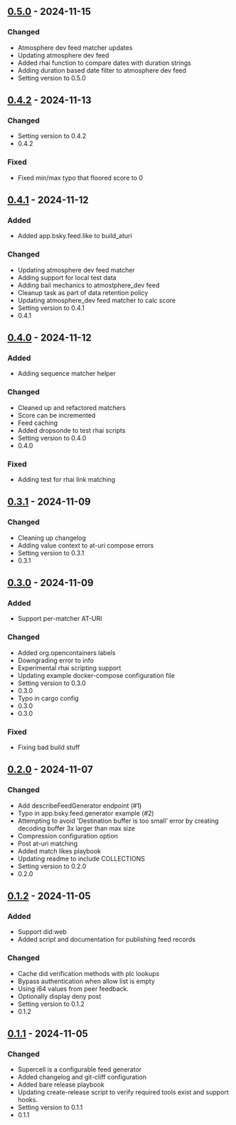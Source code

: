 ## [0.5.0] - 2024-11-15

### Changed

- Atmosphere dev feed matcher updates
- Updating atmosphere dev feed
- Added rhai function to compare dates with duration strings
- Adding duration based date filter to atmosphere dev feed
- Setting version to 0.5.0

## [0.4.2] - 2024-11-13

### Changed

- Setting version to 0.4.2
- 0.4.2

### Fixed

- Fixed min/max typo that floored score to 0

## [0.4.1] - 2024-11-12

### Added

- Added app.bsky.feed.like to build_aturi

### Changed

- Updating atmosphere dev feed matcher
- Adding support for local test data
- Adding bail mechanics to atmostphere_dev feed
- Cleanup task as part of data retention policy
- Updating atmosphere_dev feed matcher to calc score
- Setting version to 0.4.1
- 0.4.1

## [0.4.0] - 2024-11-12

### Added

- Adding sequence matcher helper

### Changed

- Cleaned up and refactored matchers
- Score can be incremented
- Feed caching
- Added dropsonde to test rhai scripts
- Setting version to 0.4.0
- 0.4.0

### Fixed

- Adding test for rhai link matching

## [0.3.1] - 2024-11-09

### Changed

- Cleaning up changelog
- Adding value context to at-uri compose errors
- Setting version to 0.3.1
- 0.3.1

## [0.3.0] - 2024-11-09

### Added

- Support per-matcher AT-URI

### Changed

- Added org.opencontainers labels
- Downgrading error to info
- Experimental rhai scripting support
- Updating example docker-compose configuration file
- Setting version to 0.3.0
- 0.3.0
- Typo in cargo config
- 0.3.0
- 0.3.0

### Fixed

- Fixing bad build stuff

## [0.2.0] - 2024-11-07

### Changed

- Add describeFeedGenerator endpoint (#1)
- Typo in app.bsky.feed.generator example (#2)
- Attempting to avoid 'Destination buffer is too small' error by creating decoding buffer 3x larger than max size
- Compression configuration option
- Post at-uri matching
- Added match likes playbook
- Updating readme to include COLLECTIONS
- Setting version to 0.2.0
- 0.2.0

## [0.1.2] - 2024-11-05

### Added

- Support did:web
- Added script and documentation for publishing feed records

### Changed

- Cache did verification methods with plc lookups
- Bypass authentication when allow list is empty
- Using i64 values from peer feedback.
- Optionally display deny post
- Setting version to 0.1.2
- 0.1.2

## [0.1.1] - 2024-11-05

### Changed

- Supercell is a configurable feed generator
- Added changelog and git-cliff configuration
- Added bare release playbook
- Updating create-release script to verify required tools exist and support hooks.
- Setting version to 0.1.1
- 0.1.1

[0.5.0]: https://github.com/astrenoxcoop/supercell/compare/0.4.2..0.5.0
[0.4.2]: https://github.com/astrenoxcoop/supercell/compare/0.4.1..0.4.2
[0.4.1]: https://github.com/astrenoxcoop/supercell/compare/0.4.0..0.4.1
[0.4.0]: https://github.com/astrenoxcoop/supercell/compare/0.3.1..0.4.0
[0.3.1]: https://github.com/astrenoxcoop/supercell/compare/0.3.0..0.3.1
[0.3.0]: https://github.com/astrenoxcoop/supercell/compare/0.2.0..0.3.0
[0.2.0]: https://github.com/astrenoxcoop/supercell/compare/0.1.2..0.2.0
[0.1.2]: https://github.com/astrenoxcoop/supercell/compare/0.1.1..0.1.2
[0.1.1]: https://github.com/astrenoxcoop/supercell/compare/0.1.0..0.1.1

